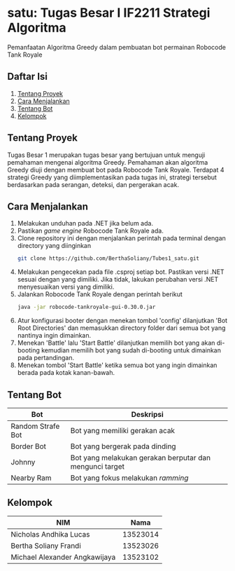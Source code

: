# satu: Tugas Besar I IF2211 Strategi Algoritma
Pemanfaatan Algoritma Greedy dalam pembuatan bot permainan Robocode Tank Royale

## Daftar Isi
1. [Tentang Proyek](#tentang-proyek)
2. [Cara Menjalankan](#cara-menjalankan)
3. [Tentang Bot](#tentang-bot)
4. [Kelompok](#kelompok)

## Tentang Proyek
Tugas Besar 1 merupakan tugas besar yang bertujuan untuk menguji pemahaman mengenai algoritma Greedy. Pemahaman akan algoritma Greedy diuji dengan membuat bot pada Robocode Tank Royale. Terdapat 4 strategi Greedy yang diimplementasikan pada tugas ini, strategi tersebut berdasarkan pada serangan, deteksi, dan pergerakan acak. 

## Cara Menjalankan
1. Melakukan unduhan pada .NET jika belum ada.
2. Pastikan _game engine_ Robocode Tank Royale ada.
3. Clone repository ini dengan menjalankan perintah pada terminal dengan directory yang diinginkan
   ```sh
   git clone https://github.com/BerthaSoliany/Tubes1_satu.git
4. Melakukan pengecekan pada file .csproj setiap bot. Pastikan versi .NET sesuai dengan yang dimiliki. Jika tidak, lakukan perubahan versi .NET menyesuaikan versi yang dimiliki.
5. Jalankan Robocode Tank Royale dengan perintah berikut
   ```sh
   java -jar robocode-tankroyale-gui-0.30.0.jar
6. Atur konfigurasi booter dengan menekan tombol 'config' dilanjutkan 'Bot Root Directories' dan memasukkan directory folder dari semua bot yang nantinya ingin dimainkan.
7. Menekan 'Battle' lalu 'Start Battle' dilanjutkan memilih bot yang akan di-booting kemudian memilih bot yang sudah di-booting untuk dimainkan pada pertandingan.
8. Menekan tombol 'Start Battle' ketika semua bot yang ingin dimainkan berada pada kotak kanan-bawah.

## Tentang Bot
| Bot | Deskripsi |
|-----|------|
| Random Strafe Bot | Bot yang memiliki gerakan acak |
| Border Bot | Bot yang bergerak pada dinding |
| Johnny | Bot yang melakukan gerakan berputar dan mengunci target |
| Nearby Ram | Bot yang fokus melakukan _ramming_ |


## Kelompok
| NIM | Nama |
|-----|------|
| Nicholas Andhika Lucas | 13523014 |
| Bertha Soliany Frandi | 13523026 |
| Michael Alexander Angkawijaya | 13523102 |
